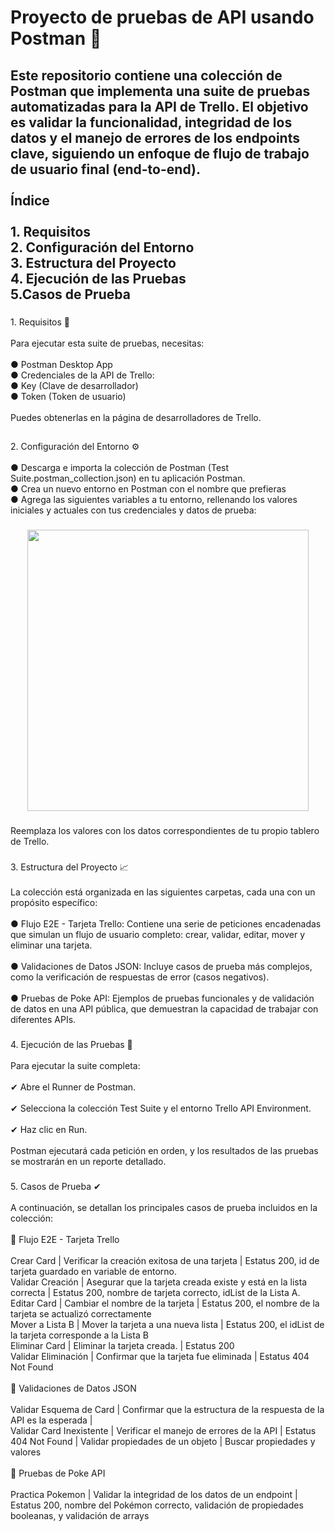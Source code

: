 <h1 align="left">Proyecto de pruebas de API usando Postman 🧪</h1>

###

<h2 align="left">Este repositorio contiene una colección de Postman que implementa una suite de pruebas automatizadas para la API de Trello. El objetivo es validar la funcionalidad, integridad de los datos y el manejo de errores de los endpoints clave, siguiendo un enfoque de flujo de trabajo de usuario final (end-to-end).<br><br>Índice<br><br>1. Requisitos<br>2. Configuración del Entorno<br>3. Estructura del Proyecto<br>4. Ejecución de las Pruebas<br>5.Casos de Prueba</h2>

###

<p align="left">1. Requisitos 📝<br><br>Para ejecutar esta suite de pruebas, necesitas:<br><br>● Postman Desktop App<br>● Credenciales de la API de Trello:<br>● Key (Clave de desarrollador)<br>● Token (Token de usuario)<br><br>Puedes obtenerlas en la página de desarrolladores de Trello.</p>

###

<h2 align="left"></h2>

###

<p align="left">2. Configuración del Entorno ⚙<br><br>● Descarga e importa la colección de Postman (Test Suite.postman_collection.json) en tu aplicación Postman.<br>● Crea un nuevo entorno en Postman con el nombre que prefieras <br>● Agrega las siguientes variables a tu entorno, rellenando los valores iniciales y actuales con tus credenciales y datos de prueba:</p>

###

<p align="left"></p>

###

<div align="left">
</div>

###

<div align="center">
  <img height="450" src="https://i.postimg.cc/cCn4CXPV/chrome-Ky-TO6-Vy-Gm3.png"  />
</div>

###

<p align="left">Reemplaza los valores con los datos correspondientes de tu propio tablero de Trello.</p>

###

<p align="left">3. Estructura del Proyecto 📈<br><br>La colección está organizada en las siguientes carpetas, cada una con un propósito específico:<br><br>● Flujo E2E - Tarjeta Trello: Contiene una serie de peticiones encadenadas que simulan un flujo de usuario completo: crear, validar, editar, mover y eliminar una tarjeta.<br><br>● Validaciones de Datos JSON: Incluye casos de prueba más complejos, como la verificación de respuestas de error (casos negativos).<br><br>● Pruebas de Poke API: Ejemplos de pruebas funcionales y de validación de datos en una API pública, que demuestran la capacidad de trabajar con diferentes APIs.</p>

###

<p align="left">4. Ejecución de las Pruebas 🚀<br><br>Para ejecutar la suite completa:<br><br>✔ Abre el Runner de Postman.<br><br>✔ Selecciona la colección Test Suite y el entorno Trello API Environment.<br><br>✔ Haz clic en Run.<br><br>Postman ejecutará cada petición en orden, y los resultados de las pruebas se mostrarán en un reporte detallado.</p>

###

<p align="left">5. Casos de Prueba ✔<br><br>A continuación, se detallan los principales casos de prueba incluidos en la colección:<br><br>📌 Flujo E2E - Tarjeta Trello<br> <br>Crear Card | Verificar la creación exitosa de una tarjeta | Estatus 200, id de tarjeta guardado en variable de entorno.<br>Validar Creación | Asegurar que la tarjeta creada existe y está en la lista correcta | Estatus 200, nombre de tarjeta correcto, idList de la Lista A. <br>Editar Card | Cambiar el nombre de la tarjeta | Estatus 200, el nombre de la tarjeta se actualizó correctamente <br>Mover a Lista B | Mover la tarjeta a una nueva lista | Estatus 200, el idList de la tarjeta corresponde a la Lista B<br>Eliminar Card | Eliminar la tarjeta creada. | Estatus 200<br>Validar Eliminación | Confirmar que la tarjeta fue eliminada | Estatus 404 Not Found<br><br>📌 Validaciones de Datos JSON<br><br>Validar Esquema de Card | Confirmar que la estructura de la respuesta de la API es la esperada |<br>Validar Card Inexistente | Verificar el manejo de errores de la API | Estatus 404 Not Found | Validar propiedades de un objeto | Buscar propiedades y valores <br><br>📌 Pruebas de Poke API <br><br>Practica Pokemon | Validar la integridad de los datos de un endpoint | Estatus 200, nombre del Pokémon correcto, validación de propiedades booleanas, y validación de arrays</p>

###
